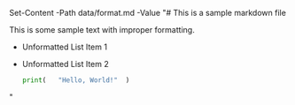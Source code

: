 Set-Content -Path data/format.md -Value "# This is a sample markdown file

This is some sample text with improper formatting.

- Unformatted List Item 1
- Unformatted List Item 2


    ```python
    print(   "Hello, World!"  )
    ```

"
